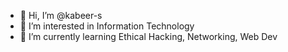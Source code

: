 - 👋 Hi, I’m @kabeer-s
- 👀 I’m interested in Information Technology
- 🌱 I’m currently learning Ethical Hacking, Networking, Web Dev

<!---
kabeer-s/kabeer-s is a ✨ special ✨ repository because its `README.md` (this file) appears on your GitHub profile.
You can click the Preview link to take a look at your changes.
--->
